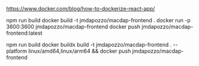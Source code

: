 https://www.docker.com/blog/how-to-dockerize-react-app/

npm run build
docker build -t jmdapozzo/macdap-frontend . 
docker run -p 3600:3600 jmdapozzo/macdap-frontend
docker push jmdapozzo/macdap-frontend:latest

npm run build
docker buildx build -t jmdapozzo/macdap-frontend . --platform linux/amd64,linux/arm64 && docker push jmdapozzo/macdap-frontend
